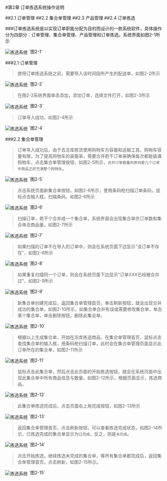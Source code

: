 #第2章 订单拣选系统操作说明

##2.1 订单管理
##2.2 集合单管理
##2.3 产品管理
##2.4 订单拣选





###订单拣选系统是以实现订单职能分配为目的而设计的一款系统软件，具体操作分为四部分：订单管理、集合单管理、产品管理和订单拣选。系统界面如图2-1所示

<img src="images/首页西瓜.png" width = "" height = "" alt="拣选系统" align=center />
`图2-1`


###2.1 订单管理
>使用订单拣选系统之前，需要导入该时间段所产生的配送单，如图2-2所示

<img src="images/订单列表.png" width = "" height = "" alt="拣选系统" align=center />
`图2-2`

>在图2-2系统界面单击添加，添加订单，选择文件打开，如图2-3所示

<img src="images/添加订单.png" width = "" height = "" alt="拣选系统" align=center />
`图2-3`

>订单导入成功，如图2-4所示

<img src="images/订单导入成功.png" width = "" height = "" alt="拣选系统" align=center />
`图2-4`


###2.2 集合单管理
>订单导入成功后，由于去冻库拣货使用购物车为容器和运输工具，购物车容量有限，为了提高购物车的装载率，需要合并若干订单来确保每次都能装满购物车，点击集合单管理按钮，如图2-5所示，`合并订单数量的原则是几个订单中商品正好充满整个购物车`。

<img src="images/首页西瓜.png" width = "" height = "" alt="拣选系统" align=center />
`图2-5`

>点击系统页面新集合单按钮，如图2-6所示，使用条码枪扫描订单条码，鼠标点击输入框，扫描条码，如图2-6所示

<img src="images/合并订单.png" width = "" height = "" alt="拣选系统" align=center />
`图2-6`

>扫描订单，若干个合并成一个集合单，系统界面会出现集合单宗订单数和集合单总商品量，如图2-7所示

<img src="images/新集合单1.png" width = "" height = "" alt="拣选系统" align=center />
`图2-7`

>如果扫描的订单不在导入的订单中，则会在系统页面下边显示“该订单不存在”，如图2-8所示

<img src="images/新集合单订单不存在.png" width = "" height = "" alt="拣选系统" align=center />
`图2-8`

>如果重复扫描同一个订单，则会在系统页面下边显示“订单XXX已经被合并过”，如图2-9所示

<img src="images/新集合单订单已合并.png" width = "" height = "" alt="拣选系统" align=center />
`图2-9`

>新集合单创建完成后，返回集合单管理首页，单击刷新按钮，就会出现合并成功的集合单，如图2-10所示，如集合单合并有误或需要修改集合单，单击某个集合单，单击删除按钮，删除此集合单。

<img src="images/生成集合单刷新.png" width = "" height = "" alt="拣选系统" align=center />
`图2-10`

>根据以上生成集合单，开始在冻库拣选商品，在集合单管理首页，鼠标点击查找集合单的输入框，用条码枪扫描订单，此时会在集合单管理页面显示此订单所在的集合单，如图2-11所示

<img src="images/集合单管理查找集合单.png" width = "" height = "" alt="拣选系统" align=center />
`图2-11`

>鼠标点击此集合单，然后点击此页面的开始拣选按钮，就会在系统页面中出现此集合单中所有商品信息与数量，如图2-12所示，根据页面显示，拣选商品。

<img src="images/开始拣选.png" width = "" height = "" alt="拣选系统" align=center />
`图2-12`

>此集合单拣选完成后，点击页面右上角完成按钮，如图2-13所示

<img src="images/拣选完成确定.png" width = "" height = "" alt="拣选系统" align=center />
`图2-13`

>返回集合单管理首页，点击刷新按钮，可以查看拣选完成状态，如图2-14所示，已拣选完成的集合单显示为`已完成`，反之，则是`未完成`。

<img src="images/集合单管理查看完成状态.png" width = "" height = "" alt="拣选系统" align=center />
`图2-14`

>点击开始拣选，继续拣选未完成的集合单，等所有集合单都完成后，返回集合单管理首页，点击刷新，如图2-15所示。

<img src="images/所有集合单拣选完成.png" width = "" height = "" alt="拣选系统" align=center />
`图2-15`



